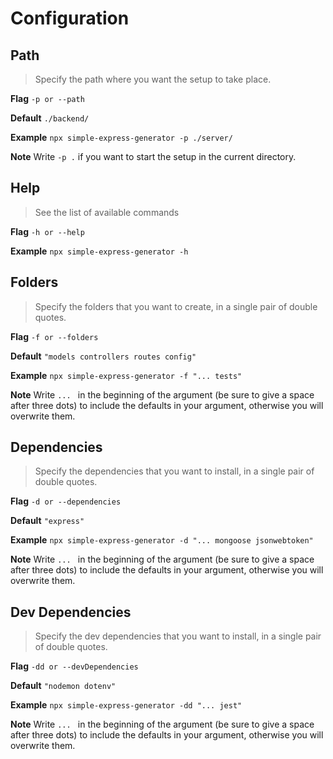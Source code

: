# Configuration

## Path

> Specify the path where you want the setup to take place.

**Flag** `-p or --path`

**Default** `./backend/`

**Example** `npx simple-express-generator -p ./server/`

**Note** Write `-p .` if you want to start the setup in the current directory.

## Help

> See the list of available commands

**Flag** `-h or --help`

**Example** `npx simple-express-generator -h`

## Folders

> Specify the folders that you want to create, in a single pair of double quotes.

**Flag** `-f or --folders`

**Default** `"models controllers routes config"`

**Example** `npx simple-express-generator -f "... tests"`

**Note** Write `... ` in the beginning of the argument (be sure to give a space after three dots) to include the defaults in your argument, otherwise you will overwrite them.

## Dependencies

> Specify the dependencies that you want to install, in a single pair of double quotes.

**Flag** `-d or --dependencies`

**Default** `"express"`

**Example** `npx simple-express-generator -d "... mongoose jsonwebtoken"`

**Note** Write `... ` in the beginning of the argument (be sure to give a space after three dots) to include the defaults in your argument, otherwise you will overwrite them.

## Dev Dependencies

> Specify the dev dependencies that you want to install, in a single pair of double quotes.

**Flag** `-dd or --devDependencies`

**Default** `"nodemon dotenv"`

**Example** `npx simple-express-generator -dd "... jest"`

**Note** Write `... ` in the beginning of the argument (be sure to give a space after three dots) to include the defaults in your argument, otherwise you will overwrite them.
